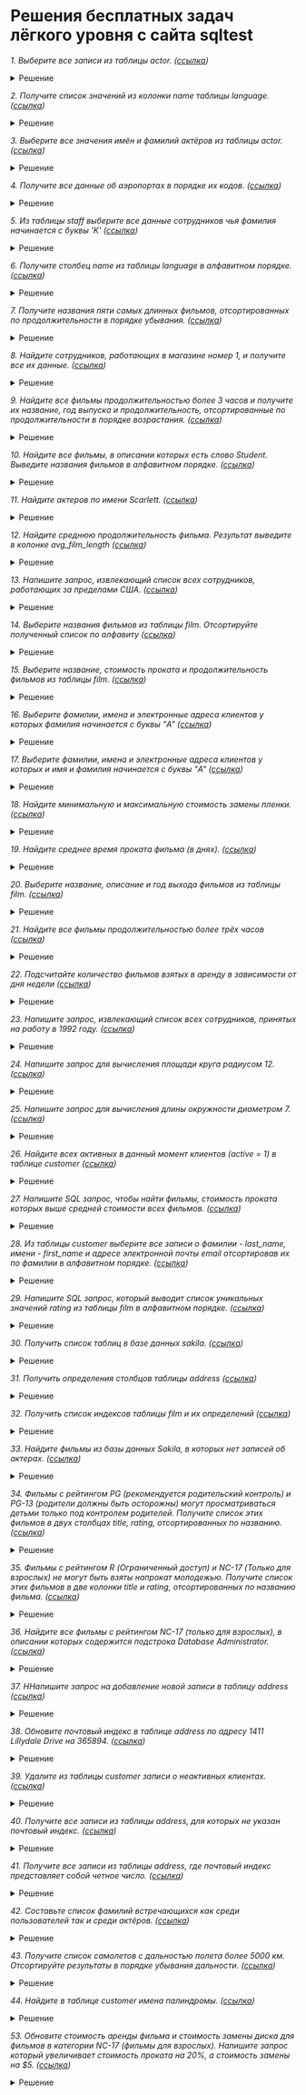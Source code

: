 # Решения бесплатных задач лёгкого уровня с сайта sqltest

*1. Выберите все записи из таблицы actor. ([ссылка](https://sqltest.online/ru/question/simple/get-the-actors))*

<details>
<summary>Решение</summary>

``` sql
SELECT *
FROM   actor
```
</details>

*2. Получите список значений из колонки name таблицы language. ([ссылка](https://sqltest.online/ru/question/simple/get-the-languages-list))*

<details>
<summary>Решение</summary>

``` sql
SELECT NAME
FROM   language  
```
</details>

*3. Выберите все значения имён и фамилий актёров из таблицы actor. ([ссылка](https://sqltest.online/ru/question/simple/get-list-of-actors-namest))*

<details>
<summary>Решение</summary>

``` sql
SELECT first_name,
       last_name
FROM   actor  
```
</details>

*4. Получите все данные об аэропортах в порядке их кодов. ([ссылка](https://sqltest.online/ru/question/simple/get-airports-data))*

<details>
<summary>Решение</summary>

``` sql
SELECT *
FROM   airports_data
ORDER  BY airport_code
```
</details>

*5. Из таблицы staff выберите все данные сотрудников чья фамилия начинается с буквы 'K' ([ссылка](https://sqltest.online/ru/question/simple/staff-family-starts-with-k))*

<details>
<summary>Решение</summary>

``` sql
SELECT *
FROM   staff
WHERE  family LIKE 'K%'
```
</details>

*6. Получите столбец name из таблицы language в алфавитном порядке. ([ссылка](https://sqltest.online/ru/question/simple/get-the-ordered-list-of-languages))*

<details>
<summary>Решение</summary>

``` sql
SELECT NAME
FROM   language
GROUP  BY language_id
ORDER  BY 1 
```
</details>

*7. Получите названия пяти самых длинных фильмов, отсортированных по продолжительности в порядке убывания. ([ссылка](https://sqltest.online/ru/question/simple/get-the-sorted-list-of-films-with-limit))*

<details>
<summary>Решение</summary>

``` sql
SELECT title
FROM   film
GROUP  BY film_id
ORDER  BY length DESC
LIMIT  5
```
</details>

*8. Найдите сотрудников, работающих в магазине номер 1, и получите все их данные. ([ссылка](https://sqltest.online/ru/question/simple/find-stuff-members-by-condition))*

<details>
<summary>Решение</summary>

``` sql
SELECT *
FROM   staff
WHERE  store_id = 1
```
</details>

*9. Найдите все фильмы продолжительностью более 3 часов и получите их название, год выпуска и продолжительность, отсортированные по продолжительности в порядке возрастания. ([ссылка](https://sqltest.online/ru/question/simple/get-the-sorted-list-of-films-with-condition))*

<details>
<summary>Решение</summary>

``` sql
SELECT title,
       release_year,
       length
FROM   film
WHERE  length > 180
GROUP BY film_id
ORDER BY 3 
```
</details>

*10. Найдите все фильмы, в описании которых есть слово Student. Выведите названия фильмов в алфавитном порядке. ([ссылка](https://sqltest.online/ru/question/simple/find-film-names-by-description))*

<details>
<summary>Решение</summary>

``` sql
SELECT title
FROM   film
WHERE  description LIKE '%Student%'
```
</details>

*11. Найдите актеров по имени Scarlett. ([ссылка](https://sqltest.online/ru/question/simple/find-the-actors-by-name))*

<details>
<summary>Решение</summary>

``` sql
select *
from actor
where first_name = 'Scarlett'
```
</details>


*12. Найдите среднюю продолжительность фильма. Результат выведите в колонке avg_film_length ([ссылка](https://sqltest.online/ru/question/simple/find-the-average-length-of-a-movie))*

<details>
<summary>Решение</summary>

``` sql
select avg(length) as avg_film_length
from film
```
</details>

*13. Напишите запрос, извлекающий список всех сотрудников, работающих за пределами США. ([ссылка](https://sqltest.online/ru/question/simple/find-foreign-employees))*

<details>
<summary>Решение</summary>

``` sql
select *
from EMPLOYEE
where  JOB_COUNTRY <> 'USA'
```
</details>

*14. Выберите названия фильмов из таблицы film. Отсортируйте полученный список по алфавиту ([ссылка](https://sqltest.online/ru/question/simple/get-an-ordered-list-of-movies))*

<details>
<summary>Решение</summary>

``` sql
SELECT title
FROM   film
ORDER  BY 1  
```
</details>

*15. Выберите название, стоимость проката и продолжительность фильмов из таблицы film. ([ссылка](https://sqltest.online/ru/question/simple/get-a-list-of-movies-sorted-by-multiple-fields))*

<details>
<summary>Решение</summary>

``` sql
SELECT title,
       rental_rate,
       length
FROM   film
GROUP  BY film_id
ORDER  BY 2 DESC,
          3 
```
</details>


*16. Выберите фамилии, имена и электронные адреса клиентов у которых фамилия начинается с буквы "A" ([ссылка](https://sqltest.online/ru/question/simple/find-clients-starting-with-the-letter-a))*

<details>
<summary>Решение</summary>

``` sql
SELECT last_name,
       first_name,
       email
FROM   customer
WHERE  last_name LIKE 'A%'
ORDER  BY 1
```
</details>

*17. Выберите фамилии, имена и электронные адреса клиентов у которых и имя и фамилия начинается с буквы "A" ([ссылка](https://sqltest.online/ru/question/simple/find-clients-starting-with-the-letter-a-))*

<details>
<summary>Решение</summary>

``` sql
select 
  last_name, 
  first_name, 
  email 
from 
  customer 
where 
  first_name like 'A%' 
  AND last_name like 'A%' 
order by 
  1
```
</details>

*18. Найдите минимальную и максимальную стоимость замены пленки. ([ссылка](https://sqltest.online/ru/question/simple/find-the-minimal-and-maximal-film-rental-cost))*

<details>
<summary>Решение</summary>

``` sql
select 
  min(replacement_cost) as minimal_replacement_cost, 
  max(replacement_cost) as maximal_replacement_cost 
from 
  film
```
</details>

*19. Найдите среднее время проката фильма (в днях). ([ссылка](https://sqltest.online/ru/question/simple/find-film-average-rental-time-datediff))*

<details>
<summary>Решение</summary>

``` sql
select 
  avg(
    datediff(return_date, rental_date)
  ) as average_rental_time 
from 
  rental
```
</details>

*20. Выберите название, описание и год выхода фильмов из таблицы film. ([ссылка](https://sqltest.online/ru/question/simple/get-the-first-movies-in-alphabetical-order))*

<details>
<summary>Решение</summary>

``` sql
select 
  title, 
  description, 
  release_year 
from 
  film 
order by 
  1 
limit 
  10
```
</details>

*21. Найдите все фильмы продолжительностью более трёх часов ([ссылка](https://sqltest.online/ru/question/simple/find-long-movies))*

<details>
<summary>Решение</summary>

``` sql
select 
  title, 
  description, 
  length 
from 
  film 
where 
  length > 180 
group by 
  film_id 
order by 
  3
```
</details>

*22. Подсчитайте количество фильмов взятых в аренду в зависимости от дня недели ([ссылка](https://sqltest.online/ru/question/simple/find-the-distribution-of-customer-activity))*

<details>
<summary>Решение</summary>

``` sql
select dayofweek(payment_date) as dow, count(rental_id) as rentals_count 
from payment
group by dayofweek(payment_date)
order by rentals_count  desc
```
</details>

*23. Напишите запрос, извлекающий список всех сотрудников, принятых на работу в 1992 году. ([ссылка](https://sqltest.online/ru/question/simple/find-employees-by-hire-date))*

<details>
<summary>Решение</summary>

``` sql
 select   FULL_NAME ,  HIRE_DATE 
 from employee
 where EXTRACT(YEAR FROM  HIRE_DATE ) = 1992
```
</details>

*24. Напишите запрос для вычисления площади круга радиусом 12. ([ссылка](https://sqltest.online/ru/question/simple/calculate-the-area-of-a-circle))*

<details>
<summary>Решение</summary>

``` sql
select round(PI() * (12 * 12),6) as circle_area
```
</details>

*25. Напишите запрос для вычисления длины окружности диаметром 7. ([ссылка](https://sqltest.online/ru/question/simple/calculate-circle-perimeter))*

<details>
<summary>Решение</summary>

``` sql
select pi() * 7 as circle_perimeter
```
</details>

*26. Найдите всех активных в данный момент клиентов (active = 1) в таблице customer ([ссылка](https://sqltest.online/ru/question/simple/find-active-customers))*

<details>
<summary>Решение</summary>

``` sql
select  customer_id , first_name , last_name 
from customer
where active = 1
```
</details>

*27. Напишите SQL запрос, чтобы найти фильмы, стоимость проката которых выше средней стоимости всех фильмов. ([ссылка](https://sqltest.online/ru/question/simple/find-movies-with-above-average-rental-rates))*

<details>
<summary>Решение</summary>

``` sql
select  film_id , title , rental_rate 
from film
where  rental_rate > (select avg( rental_rate ) from film)
group by film_id
order by 3 desc
```
</details>

*28. Из таблицы customer выберите все записи о фамилии - last_name, имени - first_name и адресе электронной почты email отсортировав их по фамилии в алфавитном порядке. ([ссылка](https://sqltest.online/ru/question/simple/get-list-of-clients))*

<details>
<summary>Решение</summary>

``` sql
select  last_name , first_name , email 
from customer
group by  customer_id 
order by 1
```
</details>

*29. Напишите SQL запрос, который выводит список уникальных значений rating из таблицы film в алфавитном порядке. ([ссылка](https://sqltest.online/ru/question/simple/get-a-list-of-movie-ratings))*

<details>
<summary>Решение</summary>

``` sql
select distinct rating 
from film
order by 1
```
</details>

*30. Получить список таблиц в базе данных sakila. ([ссылка](https://sqltest.online/ru/question/simple/get-list-of-tables))*

<details>
<summary>Решение</summary>

``` sql
select table_name as Tables_in_sakila from INFORMATION_SCHEMA.TABLES where table_schema = 'sakila'; 
```
</details>

*31. Получить определения столбцов таблицы address ([ссылка](https://sqltest.online/ru/question/simple/get-table-columns-data))*

<details>
<summary>Решение</summary>

``` sql
DESCRIBE address
```
</details>

*32. Получить список индексов таблицы film и их определений ([ссылка](https://sqltest.online/ru/question/simple/get-list-of-indexes))*

<details>
<summary>Решение</summary>

``` sql
SHOW INDEX FROM film;
```
</details>

*33. Найдите фильмы из базы данных Sakila, в которых нет записей об актерах. ([ссылка](https://sqltest.online/ru/question/simple/find-movies-without-cast-records))*

<details>
<summary>Решение</summary>

``` sql
select  title , release_year 
from film f1
where not exists (select film_id from film_actor f2 where f1.film_id = f2.film_id)
```
</details>

*34. Фильмы с рейтингом PG (рекомендуется родительский контроль) и PG-13 (родители должны быть осторожны) могут просматриваться детьми только под контролем родителей. 
Получите список этих фильмов в двух столбцах title, rating, отсортированных по названию. ([ссылка](https://sqltest.online/ru/question/simple/get-the-restricted-films-list))*

<details>
<summary>Решение</summary>

``` sql
select  title , rating 
from film
where rating like '%PG%'
```
</details>

*35. Фильмы с рейтингом R (Ограниченный доступ) и NC-17 (Только для взрослых) не могут быть взяты напрокат молодежью. 
Получите список этих фильмов в две колонки title и rating, отсортированных по названию фильма. ([ссылка](https://sqltest.online/ru/question/simple/get-list-of-restricted-films))*

<details>
<summary>Решение</summary>

``` sql
select  title , rating 
from film
where rating = 'R' or rating = 'NC-17'
group by film_id
order by 1
```
</details>

*36. Найдите все фильмы с рейтингом NC-17 (только для взрослых), в описании которых содержится подстрока Database Administrator.  ([ссылка](https://sqltest.online/ru/question/simple/find-adult-only-films-about-database-administrator))*

<details>
<summary>Решение</summary>

``` sql
select  title , description , release_year 
from film
where rating = 'NC-17' and  description like '%Database Administrator%'
group by film_id
order by 1
```
</details>

*37. ННапишите запрос на добавление новой записи в таблицу address  ([ссылка](https://sqltest.online/ru/question/simple/create-new-address-record))*

<details>
<summary>Решение</summary>

``` sql
insert into address( address , district , city_id , postal_code , phone )
values('898 Homer St', 'Yaletown', 565, 26336, 0523323201)
```
</details>

*38. Обновите почтовый индекс в таблице address по адресу 1411 Lillydale Drive на 365894.  ([ссылка](https://sqltest.online/ru/question/simple/update-the-postal-code))*

<details>
<summary>Решение</summary>

``` sql
update address
set  postal_code = 365894
where  address = '1411 Lillydale Drive'
```
</details>

*39. Удалите из таблицы customer записи о неактивных клиентах.  ([ссылка](https://sqltest.online/ru/question/simple/remove-customer-records))*

<details>
<summary>Решение</summary>

``` sql
delete from customer
where active = 0
```
</details>

*40. Получите все записи из таблицы address, для которых не указан почтовый индекс.   ([ссылка](https://sqltest.online/ru/question/simple/find-addresses-without-postal-code))*

<details>
<summary>Решение</summary>

``` sql
select *
from address
where  postal_code is Null
order by address_id
```
</details>

*41. Получите все записи из таблицы address, где почтовый индекс представляет собой четное число.   ([ссылка](https://sqltest.online/ru/question/simple/find-an-addresses-with-even-postal-codes))*

<details>
<summary>Решение</summary>

``` sql
select  address_id , postal_code 
from address
where postal_code%2 = 0
order by 1
```
</details>

*42. Составьте список фамилий встречающихся как среди пользователей так и среди актёров.   ([ссылка](https://sqltest.online/ru/question/simple/build-shared-surnames-list))*

<details>
<summary>Решение</summary>

``` sql
select last_name
from customer
intersect
select last_name
from actor
order by 1
```
</details>

*43. Получите список самолетов с дальностью полета более 5000 км. Отсортируйте результаты в порядке убывания дальности.   ([ссылка](https://sqltest.online/ru/question/simple/find-long-range-aircrafts))*

<details>
<summary>Решение</summary>

``` sql
select * 
from  aircrafts_data 
where  range > 5000
order by range desc
```
</details>

*44. Найдите в таблице customer имена палиндромы. ([ссылка](https://sqltest.online/ru/question/simple/find-the-palindrome-names))*

<details>
<summary>Решение</summary>

``` sql
select  first_name
from  customer 
where first_name = reverse( first_name )
group by  customer_id 
order by  first_name 
```
</details>

*53. Обновите стоимость аренды фильма и стоимость замены диска для фильмов в категории NC-17 (фильмы для взрослых). Напишите запрос который увеличивает стоимость проката на 20%, а стоимость замены на $5. ([ссылка](https://sqltest.online/ru/question/simple/perform-price-update))*

<details>
<summary>Решение</summary>

``` sql
update film
set  rental_rate =  rental_rate * 1.20,
 replacement_cost = replacement_cost + 5
 where  rating = 'NC-17'
```
</details>

